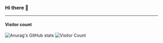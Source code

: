### Hi there 👋



----

#### Visitor count

![Anurag's GitHub stats](https://github-readme-stats.vercel.app/api?username=Arc-huangjingtong&show_icons=true&theme=radical)
![Visitor Count](https://profile-counter.glitch.me/Arc-huangjingtong/count.svg)

